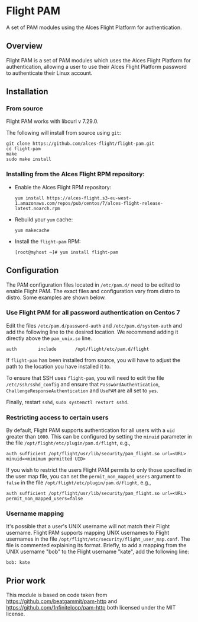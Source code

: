 # Flight PAM

A set of PAM modules using the Alces Flight Platform for authentication.

## Overview

Flight PAM is a set of PAM modules which uses the Alces Flight Platform for
authentication, allowing a user to use their Alces Flight Platform password to
authenticate their Linux account.

## Installation

### From source

Flight PAM works with libcurl v 7.29.0.

The following will install from source using `git`:

```
git clone https://github.com/alces-flight/flight-pam.git
cd flight-pam
make
sudo make install
```

### Installing from the Alces Flight RPM repository:

 * Enable the Alces Flight RPM repository:

    ```
    yum install https://alces-flight.s3-eu-west-1.amazonaws.com/repos/pub/centos/7/alces-flight-release-latest.noarch.rpm
    ```

 * Rebuild your `yum` cache:

    ```
    yum makecache
    ```
    
 * Install the `flight-pam` RPM:

    ```
    [root@myhost ~]# yum install flight-pam
    ```


## Configuration

The PAM configuration files located in `/etc/pam.d/` need to be edited to
enable Flight PAM.  The exact files and configuration vary from distro to
distro.  Some examples are shown below.

### Use Flight PAM for all password authentication on Centos 7

Edit the files `/etc/pam.d/password-auth` and `/etc/pam.d/system-auth` and add
the following line to the desired location.  We recommend adding it directly
above the `pam_unix.so` line.

```
auth        include       /opt/flight/etc/pam.d/flight
```

If `flight-pam` has been installed from source, you will have to adjust the
path to the location you have installed it to.

To ensure that SSH uses `flight-pam`, you will need to edit the file
`/etc/ssh/sshd_config` and ensure that `PasswordAuthentication`,
`ChallengeResponseAuthentication` and `UsePAM` are all set to `yes`.

Finally, restart `sshd`, `sudo systemctl restart sshd`.

### Restricting access to certain users

By default, Flight PAM supports authentication for all users with a `uid`
greater than `1000`.  This can be configured by setting the `minuid` parameter
in the file `/opt/flight/etc/plugin/pam.d/flight`, e.g.,

```
auth sufficient /opt/flight/usr/lib/security/pam_flight.so url=<URL> minuid=<minimum permitted UID>
```

If you wish to restrict the users Flight PAM permits to only those specified
in the user map file, you can set the `permit_non_mapped_users` argument to
`false` in the file `/opt/flight/etc/plugin/pam.d/flight`, e.g.,

```
auth sufficient /opt/flight/usr/lib/security/pam_flight.so url=<URL> permit_non_mapped_users=false
```


### Username mapping

It's possible that a user's UNIX username will not match their Flight
username.  Flight PAM supports mapping UNIX usernames to Flight usernames in
the file `/opt/flight/etc/security/flight_user_map.conf`.  The file is
commented explaining its format.  Briefly, to add a mapping from the UNIX
username "bob" to the Flight username "kate", add the following line:

```
bob: kate
```

## Prior work

This module is based on code taken from https://github.com/beatgammit/pam-http
and https://github.com/1nfiniteloop/pam-http both licensed under the MIT
license.
